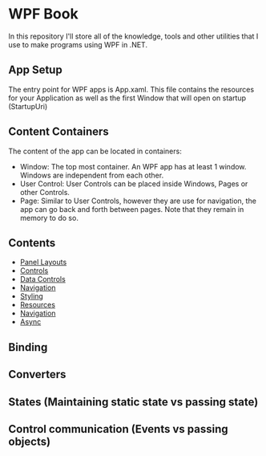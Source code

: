 # WPF Book
In this repository I'll store all of the knowledge, tools and other utilities that I use to make programs using WPF in .NET.

## App Setup
The entry point for WPF apps is App.xaml. This file contains the resources for your Application as well as the first Window that will open on startup (StartupUri)

## Content Containers
The content of the app can be located in containers:

- Window: The top most container. An WPF app has at least 1 window. Windows are independent from each other.
- User Control: User Controls can be placed inside Windows, Pages or other Controls.
- Page: Similar to User Controls, however they are use for navigation, the app can go back and forth between pages. Note that they remain in memory to do so.

## Contents

- [Panel Layouts](Book/WpfLayouts.md)
- [Controls](Book/WpfControls.md)
- [Data Controls](Book/WpfDataControls.md)
- [Navigation](Book/WpfNavigation.md)
- [Styling](Book/WpfStyling.md)
- [Resources](Book/WpfResources.md)
- [Navigation](Book/WpfNavigation.md)
- [Async](Book/WpfAsync.md)


## Binding
## Converters
## States (Maintaining static state vs passing state)
## Control communication (Events vs passing objects)